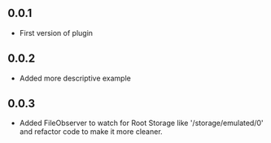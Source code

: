 ## 0.0.1
- First version of plugin

## 0.0.2
- Added more descriptive example 
## 0.0.3
- Added FileObserver to watch for Root Storage like '/storage/emulated/0' and refactor code to make it more cleaner.
